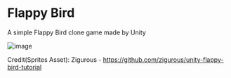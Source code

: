 # Flappy Bird
A simple Flappy Bird clone game made by Unity

![image](https://user-images.githubusercontent.com/60242731/158048874-53a19aa5-a814-45fd-8f77-536204ddb674.png)

Credit(Sprites Asset): Zigurous - https://github.com/zigurous/unity-flappy-bird-tutorial
